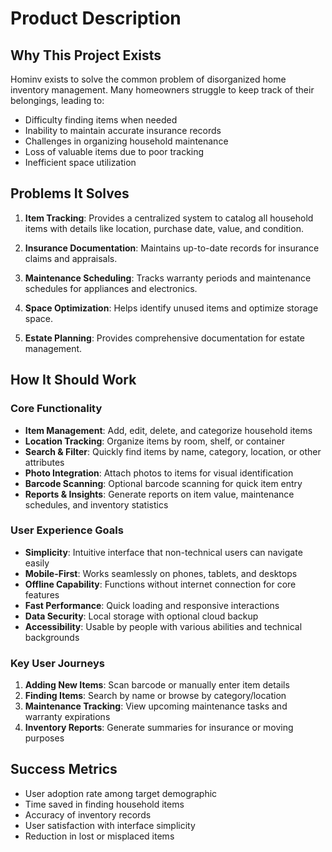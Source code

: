 # Product Description

## Why This Project Exists

Hominv exists to solve the common problem of disorganized home inventory management. Many homeowners struggle to keep track of their belongings, leading to:

- Difficulty finding items when needed
- Inability to maintain accurate insurance records
- Challenges in organizing household maintenance
- Loss of valuable items due to poor tracking
- Inefficient space utilization

## Problems It Solves

1. **Item Tracking**: Provides a centralized system to catalog all household items with details like location, purchase date, value, and condition.

2. **Insurance Documentation**: Maintains up-to-date records for insurance claims and appraisals.

3. **Maintenance Scheduling**: Tracks warranty periods and maintenance schedules for appliances and electronics.

4. **Space Optimization**: Helps identify unused items and optimize storage space.

5. **Estate Planning**: Provides comprehensive documentation for estate management.

## How It Should Work

### Core Functionality
- **Item Management**: Add, edit, delete, and categorize household items
- **Location Tracking**: Organize items by room, shelf, or container
- **Search & Filter**: Quickly find items by name, category, location, or other attributes
- **Photo Integration**: Attach photos to items for visual identification
- **Barcode Scanning**: Optional barcode scanning for quick item entry
- **Reports & Insights**: Generate reports on item value, maintenance schedules, and inventory statistics

### User Experience Goals
- **Simplicity**: Intuitive interface that non-technical users can navigate easily
- **Mobile-First**: Works seamlessly on phones, tablets, and desktops
- **Offline Capability**: Functions without internet connection for core features
- **Fast Performance**: Quick loading and responsive interactions
- **Data Security**: Local storage with optional cloud backup
- **Accessibility**: Usable by people with various abilities and technical backgrounds

### Key User Journeys
1. **Adding New Items**: Scan barcode or manually enter item details
2. **Finding Items**: Search by name or browse by category/location
3. **Maintenance Tracking**: View upcoming maintenance tasks and warranty expirations
4. **Inventory Reports**: Generate summaries for insurance or moving purposes

## Success Metrics
- User adoption rate among target demographic
- Time saved in finding household items
- Accuracy of inventory records
- User satisfaction with interface simplicity
- Reduction in lost or misplaced items